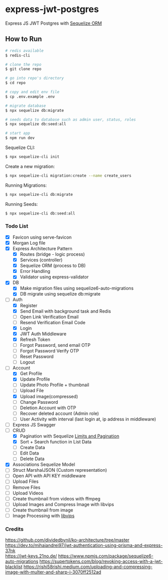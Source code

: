 # express-jwt-postgres

Express JS JWT Postgres with [Sequelize ORM](https://sequelize.org/docs/v6/getting-started/)

## How to Run

```bash
# redis available
$ redis-cli

# clone the repo
$ git clone repo

# go into repo's directory
$ cd repo

# copy and edit env file
$ cp .env.example .env

# migrate database
$ npx sequelize db:migrate

# seeds data to database such as admin user, status, roles
$ npx sequelize db:seed:all

# start app
$ npm run dev
```

Sequelize CLI:

```bash
$ npx sequelize-cli init
```

Create a new migration:

```bash
$ npx sequelize-cli migration:create --name create_users
```

Running Migrations:

```bash
$ npx sequelize-cli db:migrate
```

Running Seeds:

```bash
$ npx sequelize-cli db:seed:all
```

### Todo List

-   [x] Favicon using serve-favicon
-   [x] Morgan Log file
-   [x] Express Architecture Pattern
    -   [x] Routes (bridge - logic process)
    -   [x] Services (controller)
    -   [x] Sequelize ORM (process to DB)
    -   [x] Error Handling
    -   [x] Validator using express-validator
-   [x] DB
    -   [x] Make migration files using sequelize6-auto-migrations
    -   [x] DB migrate using sequelize db:migrate
-   [ ] Auth
    -   [x] Register
    -   [x] Send Email with background task and Redis
    -   [ ] Open Link Verification Email
    -   [ ] Resend Verification Email Code
    -   [x] Login
    -   [x] JWT Auth Middleware
    -   [x] Refresh Token
    -   [ ] Forgot Password, send email OTP
    -   [ ] Forgot Password Verify OTP
    -   [ ] Reset Password
    -   [ ] Logout
-   [ ] Account
    -   [x] Get Profile
    -   [x] Update Profile
    -   [ ] Update Photo Profile + thumbnail
    -   [ ] Upload File
    -   [x] Upload image(compressed)
    -   [ ] Change Password
    -   [ ] Deletion Account with OTP
    -   [ ] Recover deleted account (Admin role)
    -   [ ] User Activity with interval (last login at, ip address in middleware)
-   [ ] Express JS Swagger
-   [ ] CRUD
    -   [x] Pagination with Sequelize [Limits and Pagination](https://sequelize.org/docs/v6/core-concepts/model-querying-basics/#limits-and-pagination)
    -   [x] Sort + Search function in List Data
    -   [ ] Create Data
    -   [ ] Edit Data
    -   [ ] Delete Data
-   [x] Associations Sequelize Model
-   [ ] Struct MarshalJSON (Custom representation)
-   [ ] Open API with API KEY middleware
-   [ ] Upload Files
-   [ ] Remove Files
-   [ ] Upload Videos
-   [ ] Create thumbnail from videos with ffmpeg
-   [ ] Upload Images and Compress Image with libvips
-   [ ] Create thumbnail from image
-   [ ] Image Processing with [libvips](https://www.libvips.org/)

### Credits

https://github.com/dividedbynil/ko-architecture/tree/master  
https://dev.to/mihaiandrei97/jwt-authentication-using-prisma-and-express-37nk  
https://jwt-keys.21no.de/
https://www.npmjs.com/package/sequelize6-auto-migrations
https://supertokens.com/blog/revoking-access-with-a-jwt-blacklist
https://rishi58rishi.medium.com/uploading-and-compressing-image-with-multer-and-sharp-i-3070ff2512ad
